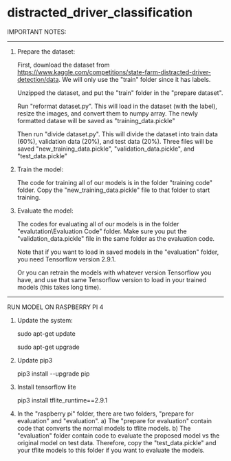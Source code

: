 # distracted_driver_classification

IMPORTANT NOTES:

----------------------------------------------------------------------------------------------------------------------------------
1. Prepare the dataset:

	First, download the dataset from https://www.kaggle.com/competitions/state-farm-distracted-driver-detection/data. We will only use the "train" folder since it has labels.


	Unzipped the dataset, and put the "train" folder in the "prepare dataset".

	Run "reformat dataset.py". This will load in the dataset (with the label), resize the images, and convert them to numpy array. The newly formatted datase will be saved as "training_data.pickle"

	Then run "divide dataset.py". This will divide the dataset into train data (60%), validation data (20%), and test data (20%). Three files will be saved "new_training_data.pickle", "validation_data.pickle", and "test_data.pickle" 


3. Train the model:

	The code for training all of our models is in the folder "training code" folder. Copy the "new_training_data.pickle" file to that folder to start training.

4. Evaluate the model:
	
	The codes for evaluating all of our models is in the folder "evalutation\Evaluation Code" folder. Make sure you put the "validation_data.pickle" file in the same folder as the evaluation code.

	Note that if you want to load in saved models in the "evaluation" folder, you need Tensorflow version 2.9.1.

	Or you can retrain the models with whatever version Tensorflow you have, and use that same Tensorflow version to load in your trained models (this takes long time).

----------------------------------------------------------------------------------------------------------------------------------

RUN MODEL ON RASPBERRY PI 4

1. Update the system:
   
   sudo apt-get update
   
   sudo apt-get upgrade
   
3. Update pip3
   
   pip3 install --upgrade pip
   
4. Install tensorflow lite
   
   pip3 install tflite_runtime==2.9.1

5. In the "raspberry pi" folder, there are two folders, "prepare for evaluation" and "evaluation".
   a) The "prepare for evaluation" contain code that converts the normal models to tflite models.
   b) The "evaluation" folder contain code to evaluate the proposed model vs the original model on test data. Therefore, copy the "test_data.pickle" and your tflite models to this folder if you want to evaluate the models.
   

